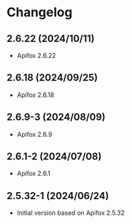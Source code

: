 # Changelog

## 2.6.22 (2024/10/11)

* Apifox 2.6.22

## 2.6.18 (2024/09/25)

* Apifox 2.6.18

## 2.6.9-3 (2024/08/09)

* Apifox 2.6.9

## 2.6.1-2 (2024/07/08)

* Apifox 2.6.1

## 2.5.32-1 (2024/06/24)

* Initial version based on Apifox 2.5.32
